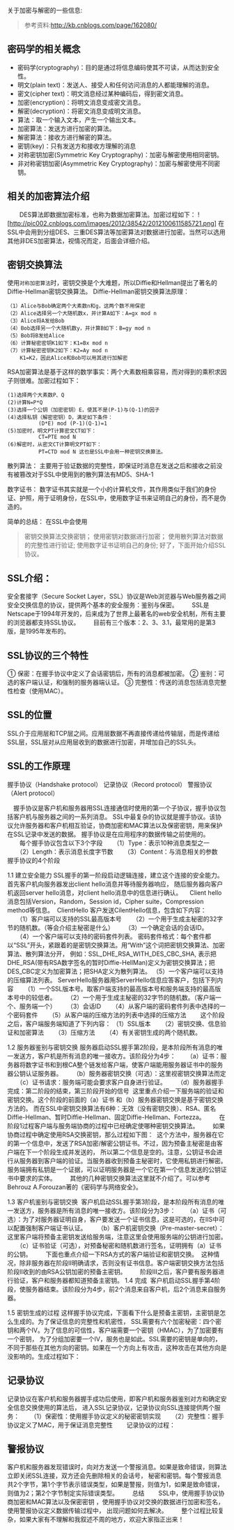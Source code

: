 关于加密与解密的一些信息:
> 参考资料:http://kb.cnblogs.com/page/162080/

## 密码学的相关概念
- 密码学(cryptography)：目的是通过将信息编码使其不可读，从而达到安全性。
- 明文(plain text)：发送人、接受人和任何访问消息的人都能理解的消息。
- 密文(cipher text)：明文消息经过某种编码后，得到密文消息。
- 加密(encryption)：将明文消息变成密文消息。
- 解密(decryption)：将密文消息变成明文消息。
- 算法：取一个输入文本，产生一个输出文本。
- 加密算法：发送方进行加密的算法。
- 解密算法：接收方进行解密的算法。
- 密钥(key)：只有发送方和接收方理解的消息
- 对称密钥加密(Symmetric Key Cryptography)：加密与解密使用相同密钥。
- 非对称密钥加密(Asymmetric Key Cryptography)：加密与解密使用不同密钥。

## 相关的加密算法介绍
　　DES算法即数据加密标准，也称为数据加密算法。加密过程如下：
![http://pic002.cnblogs.com/images/2012/38542/2012100611585721.png]
在SSL中会用到分组DES、三重DES算法等加密算法对数据进行加密。当然可以选用其他非DES加密算法，视情况而定，后面会详细介绍。

## 密钥交换算法
使用`对称加密算法`时，密钥交换是个大难题，所以Diffie和Hellman提出了著名的Diffie-Hellman密钥交换算法。
Diffie-Hellman密钥交换算法原理：
```
（1）Alice与Bob确定两个大素数n和g，这两个数不用保密
（2）Alice选择另一个大随机数x，并计算A如下：A=gx mod n
（3）Alice将A发给Bob
（4）Bob选择另一个大随机数y，并计算B如下：B=gy mod n
（5）Bob将B发给Alice
（6）计算秘密密钥K1如下：K1=Bx mod n
（7）计算秘密密钥K2如下：K2=Ay mod n
    K1=K2，因此Alice和Bob可以用其进行加解密 
```
RSA加密算法是基于这样的数学事实：两个大素数相乘容易，而对得到的乘积求因子则很难。加密过程如下：
```
(1)选择两个大素数P、Q
(2)计算N=P*Q
(3)选择一个公钥（加密密钥）E，使其不是(P-1)与(Q-1)的因子
(4)选择私钥（解密密钥）D，满足如下条件：
          (D*E) mod (P-1)(Q-1)=1
(5)加密时，明文PT计算密文CT如下：
          CT=PTE mod N
(6)解密时，从密文CT计算明文PT如下：
          PT=CTD mod N 这也是SSL中会用一种密钥交换算法。 
```
散列算法： 
主要用于验证数据的完整性，即保证时消息在发送之后和接收之前没有被篡改对于SSL中使用到的散列算法有MD5、SHA-1

数字证书：
数字证书其实就是一个小的计算机文件，其作用类似于我们的身份证、护照，用于证明身份，在SSL中，使用数字证书来证明自己的身份，而不是伪造的。

简单的总结：
在SSL中会使用
> 密钥交换算法交换密钥；
> 使用密钥对数据进行加密；
> 使用散列算法对数据的完整性进行验证;
> 使用数字证书证明自己的身份;
好了，下面开始介绍SSL协议。

## SSL介绍：
安全套接字（Secure Socket Layer，SSL）协议是Web浏览器与Web服务器之间安全交换信息的协议，提供两个基本的安全服务：鉴别与保密。
　　SSL是Netscape于1994年开发的，后来成为了世界上最著名的web安全机制，所有主要的浏览器都支持SSL协议。
　　目前有三个版本：2、3、3.1，最常用的是第3版，是1995年发布的。

## SSL协议的三个特性
① 保密：在握手协议中定义了会话密钥后，所有的消息都被加密。
② 鉴别：可选的客户端认证，和强制的服务器端认证。
③ 完整性：传送的消息包括消息完整性检查（使用MAC）。

## SSL的位置
SSL介于应用层和TCP层之间。应用层数据不再直接传递给传输层，而是传递给SSL层，SSL层对从应用层收到的数据进行加密，并增加自己的SSL头。
<img src="http://pic002.cnblogs.com/images/2012/38542/2012100609461432.png" alt="">

## SSL的工作原理
握手协议（Handshake protocol）
记录协议（Record protocol）
警报协议（Alert protocol）

　握手协议是客户机和服务器用SSL连接通信时使用的第一个子协议，握手协议包括客户机与服务器之间的一系列消息。
  SSL中最复杂的协议就是握手协议。该协议允许服务器和客户机相互验证，协商加密和MAC算法以及保密密钥，用来保护在SSL记录中发送的数据。
  握手协议是在应用程序的数据传输之前使用的。
　　每个握手协议包含以下3个字段
　　（1）Type：表示10种消息类型之一
　　（2）Length：表示消息长度字节数
　　（3）Content：与消息相关的参数
<img src="http://pic002.cnblogs.com/images/2012/38542/2012100612230422.png" alt="">
握手协议的4个阶段
<img src="http://pic002.cnblogs.com/images/2012/38542/2012100612245751.png" alt="">

1.1 建立安全能力
SSL握手的第一阶段启动逻辑连接，建立这个连接的安全能力。首先客户机向服务器发出client hello消息并等待服务器响应，
随后服务器向客户机返回server hello消息，对client hello消息中的信息进行确认。
　Client hello消息包括Version，Random，Session id，Cipher suite，Compression method等信息。
<img src="http://pic002.cnblogs.com/images/2012/38542/2012100612260747.png" alt="">
ClientHello 客户发送CilentHello信息，包含如下内容：
　　（1）客户端可以支持的SSL最高版本号
　　（2）一个用于生成主秘密的32字节的随机数。（等会介绍主秘密是什么）
　　（3）一个确定会话的会话ID。
　　（4）一个客户端可以支持的密码套件列表。
密码套件格式：每个套件都以“SSL”开头，紧跟着的是密钥交换算法。用“With”这个词把密钥交换算法、加密算法、散列算法分开，
例如：SSL_DHE_RSA_WITH_DES_CBC_SHA, 
表示把DHE_RSA(带有RSA数字签名的暂时Diffie-HellMan)定义为密钥交换算法；把DES_CBC定义为加密算法；把SHA定义为散列算法。
（5）一个客户端可以支持的压缩算法列表。
ServerHello服务器用ServerHello信息应答客户，包括下列内容
　　（1）一个SSL版本号。取客户端支持的最高版本号和服务端支持的最高版本号中的较低者。
　　（2）一个用于生成主秘密的32字节的随机数。（客户端一个、服务端一个）
　　（3）会话ID
　　（4）从客户端的密码套件列表中选择的一个密码套件
　　（5）从客户端的压缩方法的列表中选择的压缩方法
　　这个阶段之后，客户端服务端知道了下列内容：
   （1）SSL版本
　　（2）密钥交换、信息验证和加密算法
　　（3）压缩方法
　　（4）有关密钥生成的两个随机数。

1.2 服务器鉴别与密钥交换
服务器启动SSL握手第2阶段，是本阶段所有消息的唯一发送方，客户机是所有消息的唯一接收方。该阶段分为4步：
　　（a）证书：服务器将数字证书和到根CA整个链发给客户端，使客户端能用服务器证书中的服务器公钥认证服务器。
　　（b）服务器密钥交换（可选）：这里视密钥交换算法而定
　　（c）证书请求：服务端可能会要求客户自身进行验证。
　　（d）服务器握手完成：第二阶段的结束，第三阶段开始的信号
<img src="http://pic002.cnblogs.com/images/2012/38542/2012100612301258.png" alt="">
这里重点介绍一下服务端的验证和密钥交换。这个阶段的前面的（a）证书 和（b）服务器密钥交换是基于密钥交换方法的。
而在SSL中密钥交换算法有6种：无效（没有密钥交换）、RSA、匿名Diffie-Hellman、暂时Diffie-Hellman、固定Diffie-Hellman、Fortezza。
　　在阶段1过程客户端与服务端协商的过程中已经确定使哪种密钥交换算法。
　　如果协商过程中确定使用RSA交换密钥，那么过程如下图：
<img src="http://pic002.cnblogs.com/images/2012/38542/2012100613112485.jpg" alt="">
这个方法中，服务器在它的第一个信息中，发送了RSA加密/解密公钥证书。不过，因为预备主秘密是由客户端在下一个阶段生成并发送的，
所以第二个信息是空的。注意，公钥证书会进行从服务器到客户端的验证。当服务器收到预备主秘密时，它使用私钥进行解密。
服务端拥有私钥是一个证据，可以证明服务器是一个它在第一个信息发送的公钥证书中要求的实体。
　　其他的几种密钥交换算法这里就不介绍了。可以参考Behrouz A.Forouzan著的《密码学与网络安全》。

1.3 客户机鉴别与密钥交换
<img src="http://pic002.cnblogs.com/images/2012/38542/2012100613423568.png" alt="">
客户机启动SSL握手第3阶段，是本阶段所有消息的唯一发送方，服务器是所有消息的唯一接收方。该阶段分为3步：
　　（a）证书（可选）：为了对服务器证明自身，客户要发送一个证书信息，这是可选的，在IIS中可以配置强制客户端证书认证。
　　（b）客户机密钥交换（Pre-master-secret）：这里客户端将预备主密钥发送给服务端，注意这里会使用服务端的公钥进行加密。
　　（c）证书验证（可选），对预备秘密和随机数进行签名，证明拥有（a）证书的公钥。
　　下面也重点介绍一下RSA方式的客户端验证和密钥交换。
<img src="http://pic002.cnblogs.com/images/2012/38542/2012100613572161.jpg" alt="">
这种情况，除非服务器在阶段II明确请求，否则没有证书信息。客户端密钥交换方法包括阶段II收到的由RSA公钥加密的预备主密钥。
　　阶段III之后，客户要有服务器进行验证，客户和服务器都知道预备主密钥。
1.4 完成
<img src="http://pic002.cnblogs.com/images/2012/38542/2012100613593310.png" alt="">
客户机启动SSL握手第4阶段，使服务器结束。该阶段分为4步，前2个消息来自客户机，后2个消息来自服务器。

1.5 密钥生成的过程
这样握手协议完成，下面看下什么是预备主密钥，主密钥是怎么生成的。为了保证信息的完整性和机密性，
SSL需要有六个加密秘密：四个密钥和两个IV。为了信息的可信性，客户端需要一个密钥（HMAC），为了加密要有一个密钥，
为了分组加密要一个IV，服务也是如此。SSL需要的密钥是单向的，
不同于那些在其他方向的密钥。如果在一个方向上有攻击，这种攻击在其他方向是没影响的。生成过程如下：
<img src="http://pic002.cnblogs.com/images/2012/38542/2012100614034612.png" alt="">

## 记录协议 
记录协议在客户机和服务器握手成功后使用，即客户机和服务器鉴别对方和确定安全信息交换使用的算法后，
进入SSL记录协议，记录协议向SSL连接提供两个服务：
　　（1）保密性：使用握手协议定义的秘密密钥实现
　　（2）完整性：握手协议定义了MAC，用于保证消息完整性
　　记录协议的过程：
<img src="http://pic002.cnblogs.com/images/2012/38542/2012100614074631.png" alt="">

## 警报协议
客户机和服务器发现错误时，向对方发送一个警报消息。如果是致命错误，则算法立即关闭SSL连接，双方还会先删除相关的会话号，
秘密和密钥。每个警报消息共2个字节，第1个字节表示错误类型，如果是警报，则值为1，如果是致命错误，则值为2；第2个字节制定实际错误类型。
　　总结
　　SSL中，使用握手协议协商加密和MAC算法以及保密密钥 ，使用握手协议对交换的数据进行加密和签名，使用警报协议定义数据传输过程中，
    出现问题如何去解决。
　　整个过程比较复杂，如果大家有不理解和我叙述不周的地方，欢迎大家指正出来！

